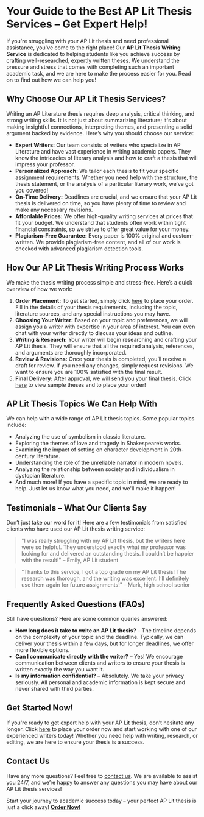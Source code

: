 # Your Guide to the Best AP Lit Thesis Services – Get Expert Help!

If you're struggling with your AP Lit thesis and need professional assistance, you've come to the right place! Our **AP Lit Thesis Writing Service** is dedicated to helping students like you achieve success by crafting well-researched, expertly written theses. We understand the pressure and stress that comes with completing such an important academic task, and we are here to make the process easier for you. Read on to find out how we can help you!

## Why Choose Our AP Lit Thesis Services?

Writing an AP Literature thesis requires deep analysis, critical thinking, and strong writing skills. It is not just about summarizing literature; it's about making insightful connections, interpreting themes, and presenting a solid argument backed by evidence. Here’s why you should choose our service:

- **Expert Writers:** Our team consists of writers who specialize in AP Literature and have vast experience in writing academic papers. They know the intricacies of literary analysis and how to craft a thesis that will impress your professor.
- **Personalized Approach:** We tailor each thesis to fit your specific assignment requirements. Whether you need help with the structure, the thesis statement, or the analysis of a particular literary work, we’ve got you covered!
- **On-Time Delivery:** Deadlines are crucial, and we ensure that your AP Lit thesis is delivered on time, so you have plenty of time to review and make any necessary revisions.
- **Affordable Prices:** We offer high-quality writing services at prices that fit your budget. We understand that students often work within tight financial constraints, so we strive to offer great value for your money.
- **Plagiarism-Free Guarantee:** Every paper is 100% original and custom-written. We provide plagiarism-free content, and all of our work is checked with advanced plagiarism detection tools.

## How Our AP Lit Thesis Writing Process Works

We make the thesis writing process simple and stress-free. Here’s a quick overview of how we work:

1. **Order Placement:** To get started, simply click [here](https://tinyurl.com/topessay?keyword=ap+lit+thesis) to place your order. Fill in the details of your thesis requirements, including the topic, literature sources, and any special instructions you may have.
2. **Choosing Your Writer:** Based on your topic and preferences, we will assign you a writer with expertise in your area of interest. You can even chat with your writer directly to discuss your ideas and outline.
3. **Writing & Research:** Your writer will begin researching and crafting your AP Lit thesis. They will ensure that all the required analysis, references, and arguments are thoroughly incorporated.
4. **Review & Revisions:** Once your thesis is completed, you’ll receive a draft for review. If you need any changes, simply request revisions. We want to ensure you are 100% satisfied with the final result.
5. **Final Delivery:** After approval, we will send you your final thesis. Click [here](https://tinyurl.com/topessay?keyword=ap+lit+thesis) to view sample theses and to place your order!

## AP Lit Thesis Topics We Can Help With

We can help with a wide range of AP Lit thesis topics. Some popular topics include:

- Analyzing the use of symbolism in classic literature.
- Exploring the themes of love and tragedy in Shakespeare’s works.
- Examining the impact of setting on character development in 20th-century literature.
- Understanding the role of the unreliable narrator in modern novels.
- Analyzing the relationship between society and individualism in dystopian literature.
- And much more! If you have a specific topic in mind, we are ready to help. Just let us know what you need, and we'll make it happen!

## Testimonials – What Our Clients Say

Don’t just take our word for it! Here are a few testimonials from satisfied clients who have used our AP Lit thesis writing service:

> "I was really struggling with my AP Lit thesis, but the writers here were so helpful. They understood exactly what my professor was looking for and delivered an outstanding thesis. I couldn’t be happier with the result!" – Emily, AP Lit student

> "Thanks to this service, I got a top grade on my AP Lit thesis! The research was thorough, and the writing was excellent. I’ll definitely use them again for future assignments!" – Mark, high school senior

## Frequently Asked Questions (FAQs)

Still have questions? Here are some common queries answered:

- **How long does it take to write an AP Lit thesis?** – The timeline depends on the complexity of your topic and the deadline. Typically, we can deliver your thesis within a few days, but for longer deadlines, we offer more flexible options.
- **Can I communicate directly with the writer?** – Yes! We encourage communication between clients and writers to ensure your thesis is written exactly the way you want it.
- **Is my information confidential?** – Absolutely. We take your privacy seriously. All personal and academic information is kept secure and never shared with third parties.

## Get Started Now!

If you're ready to get expert help with your AP Lit thesis, don’t hesitate any longer. Click [here](https://tinyurl.com/topessay?keyword=ap+lit+thesis) to place your order now and start working with one of our experienced writers today! Whether you need help with writing, research, or editing, we are here to ensure your thesis is a success.

## Contact Us

Have any more questions? Feel free to [contact us](https://tinyurl.com/topessay?keyword=ap+lit+thesis). We are available to assist you 24/7, and we’re happy to answer any questions you may have about our AP Lit thesis services!

Start your journey to academic success today – your perfect AP Lit thesis is just a click away! **[Order Now!](https://tinyurl.com/topessay?keyword=ap+lit+thesis)**
